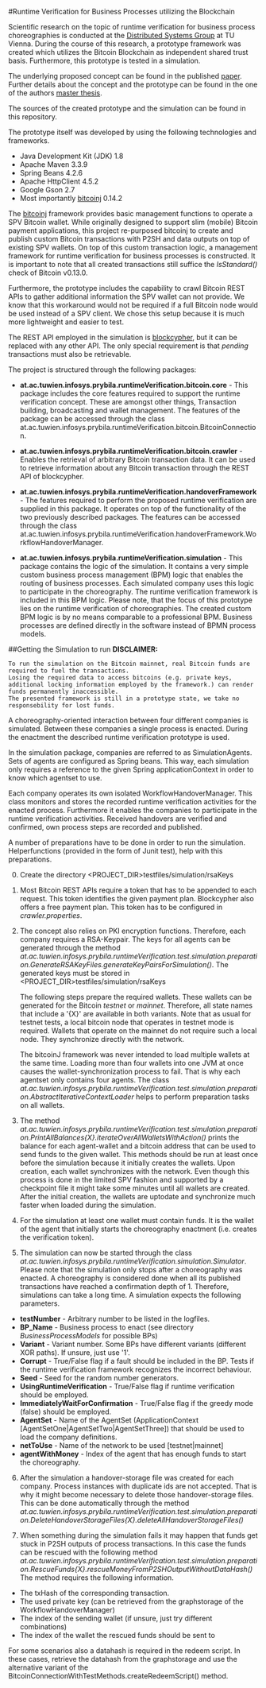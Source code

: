 #Runtime Verification for Business Processes utilizing the Blockchain

Scientific research on the topic of runtime verification for business process choreographies is conducted at the [Distributed Systems Group](http://www.infosys.tuwien.ac.at/) at TU Vienna. 
During the course of this research, a prototype framework was created which utilizes the Bitcoin Blockchain as independent shared trust basis.
Furthermore, this prototype is tested in a simulation. 

The underlying proposed concept can be found in the published [paper](TODO_INSERTLINK). 
Further details about the concept and the prototype can be found in the one of the authors [master thesis](TODO_INSERTLINK).

The sources of the created prototype and the simulation can be found in this repository.

The prototype itself was developed by using the following technologies and frameworks.
- Java Development Kit (JDK) 1.8
- Apache Maven 3.3.9
- Spring Beans 4.2.6 
- Apache HttpClient 4.5.2
- Google Gson 2.7 
- Most importantly [bitcoinj](https://bitcoinj.github.io/) 0.14.2 

The [bitcoinj](https://bitcoinj.github.io/) framework provides basic management functions to operate a
SPV Bitcoin wallet. 
While originally designed to support slim (mobile) Bitcoin payment applications, this project re-purposed bitcoinj to create and publish custom Bitcoin transactions with P2SH and data outputs on top of existing SPV wallets.
On top of this custom transaction logic, a management framework for runtime verification for business processes is constructed. It is important to note that all created transactions still suffice the _IsStandard()_ check of Bitcoin v0.13.0.

Furthermore, the prototype includes the capability to crawl Bitcoin REST APIs to gather additional information the SPV wallet can not provide. 
We know that this workaround would not be required if a full Bitcoin node would be used instead of a SPV client. We chose this setup because it is much more lightweight and easier to test.

The REST API employed in the simulation is [blockcypher](https://api.blockcypher.com), but it can be replaced with any other API. The only special requirement is that _pending_ transactions must also be retrievable.

The project is structured through the following packages:

- **at.ac.tuwien.infosys.prybila.runtimeVerification.bitcoin.core** - 
This package includes the core features required to support the runtime verification concept. These are amongst other things, Transaction building, broadcasting and wallet management. 
The features of the package can be accessed through the class at.ac.tuwien.infosys.prybila.runtimeVerification.bitcoin.BitcoinConnection.

- **at.ac.tuwien.infosys.prybila.runtimeVerification.bitcoin.crawler** - 
Enables the retrieval of arbitrary Bitcoin transaction data.
It can be used to retrieve information about any Bitcoin transaction through the REST API of blockcypher.

- **at.ac.tuwien.infosys.prybila.runtimeVerification.handoverFramework** - 
The features required to perform the proposed runtime verification are supplied in this package. 
It operates on top of the functionality of the two previously described packages. 
The features can be accessed through the class at.ac.tuwien.infosys.prybila.runtimeVerification.handoverFramework.WorkflowHandoverManager.

- **at.ac.tuwien.infosys.prybila.runtimeVerification.simulation** -
This package contains the logic of the simulation. 
It contains a very simple custom business process management (BPM) logic that enables the routing of business processes.
Each simulated company uses this logic to participate in the choreography. 
The runtime verification framework is included in this BPM logic.
Please note, that the focus of this prototype lies on the runtime verification of choreographies.
The created custom BPM logic is by no means comparable to a professional BPM.
Business processes are defined directly in the software instead of BPMN process models.

##Getting the Simulation to run
**DISCLAIMER:**

    To run the simulation on the Bitcoin mainnet, real Bitcoin funds are required to fuel the transactions. 
    Losing the required data to access bitcoins (e.g. private keys, additional locking information employed by the framework.) can render funds permanently inaccessible.
    The presented framework is still in a prototype state, we take no responsebility for lost funds.

A choreography-oriented interaction between four different companies is simulated.
Between these companies a single process is enacted.
During the enactment the described runtime verification prototype is used. 

In the simulation package, companies are referred to as SimulationAgents. 
Sets of agents are configured as Spring beans. 
This way, each simulation only requires a reference to the given Spring applicationContext in order to know which agentset to use.

Each company operates its own isolated WorkflowHandoverManager. 
This class monitors and stores the recorded runtime verification activities for the enacted process. 
Furthermore it enables the companies to participate in the runtime verification activities. 
Received handovers are verified and confirmed, own process steps are recorded and published.

A number of preparations have to be done in order to run the simulation. 
Helperfunctions (provided in the form of Junit test), help with this preparations.

0. Create the directory <PROJECT_DIR>testfiles/simulation/rsaKeys

1. Most Bitcoin REST APIs require a token that has to be appended to each request. 
This token identifies the given payment plan. Blockcypher also offers a free payment plan.
This token has to be configured in _crawler.properties_.

2. The concept also relies on PKI encryption functions. 
Therefore, each company requires a RSA-Keypair. 
The keys for all agents can be generated through the method _at.ac.tuwien.infosys.prybila.runtimeVerification.test.simulation.preparation.GenerateRSAKeyFiles.generateKeyPairsForSimulation()_.
The generated keys must be stored in <PROJECT_DIR>testfiles/simulation/rsaKeys

    The following steps prepare the required wallets. These wallets can be generated for the Bitcoin _testnet_ or _mainnet_.
    Therefore, all state names that include a '{X}' are available in both variants. 
    Note that as usual for testnet tests, a local bitcoin node that operates in testnet mode is required. 
    Wallets that operate on the mainnet do not require such a local node. They synchronize directly with the network.

    The bitcoinJ framework was never intended to load multiple wallets at the same time.
    Loading more than four wallets into one JVM at once causes the wallet-synchronization process to fail.
    That is why each agentset only contains four agents. 
    The class _at.ac.tuwien.infosys.prybila.runtimeVerification.test.simulation.preparation.AbstractIterativeContextLoader_ 
    helps to perform preparation tasks on all wallets.

3. The method _at.ac.tuwien.infosys.prybila.runtimeVerification.test.simulation.preparation.PrintAllBalances{X}.iterateOverAllWalletsWithAction()_ 
prints the balance for each agent-wallet and a bitcoin address that can be used to send funds to the given wallet.
This methods should be run at least once before the simulation because it initially creates the wallets.
Upon creation, each wallet synchronizes with the network. 
Even though this process is done in the limited SPV fashion and supported by a checkpoint file it might take some minutes until all wallets are created.
After the initial creation, the wallets are uptodate and synchronize much faster when loaded during the simulation.

4. For the simulation at least one wallet must contain funds. It is the wallet of the agent that initially starts the choreography enactment (i.e. creates the verification token).

5. The simulation can now be started through the class _at.ac.tuwien.infosys.prybila.runtimeVerification.simulation.Simulator_.
Please note that the simulation only stops after a choreography was enacted. 
A choreography is considered done when all its published transactions have reached a confirmation depth of 1.
Therefore, simulations can take a long time. A simulation expects the following parameters.

- **testNumber** - Arbitrary number to be listed in the logfiles.
- **BP_Name** - Business process to enact (see directory _BusinessProcessModels_ for possible BPs)
- **Variant** - Variant number. Some BPs have different variants (different XOR paths). If unsure, just use '1'.
- **Corrupt** - True/False flag if a fault should be included in the BP. Tests if the runtime verification framework recognizes the incorrect behaviour.
- **Seed** - Seed for the random number generators.
- **UsingRuntimeVerification** -  True/False flag if runtime verification should be employed.
- **ImmediatelyWaitForConfirmation** -  True/False flag if the greedy mode (false) should be employed.
- **AgentSet** -  Name of the AgentSet (ApplicationContext [AgentSetOne|AgentSetTwo|AgentSetThree]) that should be used to load the company definitions.
- **netToUse** -  Name of the network to be used [testnet|mainnet]
- **agentWithMoney** -  Index of the agent that has enough funds to start the choreography.

6. After the simulation a handover-storage file was created for each company. 
Process instances with duplicate ids are not accepted. 
That is why it might become necessary to delete those handover-storage files.
This can be done automatically through 
the method _at.ac.tuwien.infosys.prybila.runtimeVerification.test.simulation.preparation.DeleteHandoverStorageFiles{X}.deleteAllHandoverStorageFiles()_

7. When something during the simulation fails it may happen that funds get stuck in P2SH outputs of process transactions.
In this case the funds can be rescued with the following method 
_at.ac.tuwien.infosys.prybila.runtimeVerification.test.simulation.preparation.RescueFunds{X}.rescueMoneyFromP2SHOutputWithoutDataHash()_
The method requires the following information. 
- The txHash of the corresponding transaction.
- The used private key (can be retrieved from the graphstorage of the WorkflowHandoverManager)
- The index of the sending wallet (if unsure, just try different combinations)
- The index of the wallet the rescued funds should be sent to

For some scenarios also a datahash is required in the redeem script. 
In these cases, retrieve the datahash from the graphstorage and use the alternative variant 
of the BitcoinConnectionWithTestMethods.createRedeemScript() method.


